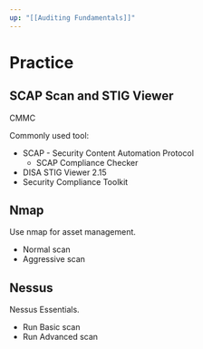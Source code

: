 ```yaml
---
up: "[[Auditing Fundamentals]]"
---
```


# Practice

## SCAP Scan and STIG Viewer

CMMC

Commonly used tool:

- SCAP - Security Content Automation Protocol
	- SCAP Compliance Checker
- DISA STIG Viewer 2.15
- Security Compliance Toolkit

## Nmap

Use nmap for asset management.

- Normal scan
- Aggressive scan

## Nessus

Nessus Essentials.

- Run Basic scan
- Run Advanced scan
